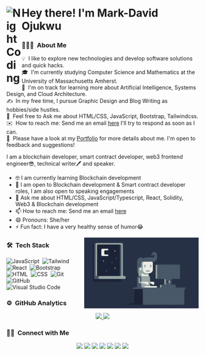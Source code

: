 <!-- [Mark-David Ojukwu Banner](https://raw.githubusercontent.com/AVS1508/AVS1508/master/assets/Aditya%20Vikram%20Singh%20Banner.jpg) -->

<h1>Hey there! <img alt="Night Coding" src="https://user-images.githubusercontent.com/18350557/176309783-0785949b-9127-417c-8b55-ab5a4333674e.gif" width='40' align="left"/> I'm Mark-David Ojukwu</h1>

<!-- ## 👋 &nbsp;Hey there! I'm Aditya?? -->

### 👨🏻‍💻 &nbsp;About Me

💡 &nbsp;I like to explore new technologies and develop software solutions and quick hacks.\
🎓 &nbsp;I'm currently studying Computer Science and Mathematics at the University of Massachusetts Amherst.\
🌱 &nbsp;I'm on track for learning more about Artificial Intelligence, Systems Design, and Cloud Architecture.\
✍️ &nbsp;In my free time, I pursue Graphic Design and Blog Writing as hobbies/side hustles.\
💬 &nbsp;Feel free to Ask me about HTML/CSS, JavaScript, Bootstrap, Tailwindcss.\
✉️ &nbsp;How to reach me: Send me an email [here](mailto:davidojukwu59@gmail.com) I'll try to respond as soon as I can.\
📄 &nbsp;Please have a look at my [Portfolio](https://markstech.netlify.com) for more details about me. I'm open to feedback and suggestions!

I am a blockchain developer, smart contract developer, web3 frontend engineer😎, technical writer🖊️ and speaker.

- 🤓 I am currently learning Blockchain development
- 🤔 I am open to Blockchain development & Smart contract developer roles, I am also open to speaking engagements
- 💬 Ask me about HTML/CSS, JavaScript/Typescript, React, Solidity, Web3 & Blockchain development
- 📫 How to reach me: Send me an email [here](mailto:emmaglorypraise@gmail.com)
- 😄 Pronouns: She/her
- ⚡ Fun fact: I have a very healthy sense of humor😂

<img alt="Night Coding" src="https://raw.githubusercontent.com/AVS1508/AVS1508/master/assets/Night-Coding.gif" align="right"/>

### 🛠 &nbsp;Tech Stack

![JavaScript](https://img.shields.io/badge/-JavaScript-05122A?style=flat&logo=javascript)&nbsp;
![Tailwind](https://img.shields.io/badge/-Tailwindcss-05122A?style=flat&logo=tailwindcss)&nbsp;
![React](https://img.shields.io/badge/-React-05122A?style=flat&logo=react)&nbsp;
![Bootstrap](https://img.shields.io/badge/-Bootstrap-05122A?style=flat&logo=bootstrap&logoColor=563D7C)\
![HTML](https://img.shields.io/badge/-HTML-05122A?style=flat&logo=HTML5)&nbsp;
![CSS](https://img.shields.io/badge/-CSS-05122A?style=flat&logo=CSS3&logoColor=1572B6)&nbsp;
![Git](https://img.shields.io/badge/-Git-05122A?style=flat&logo=git)&nbsp;
![GitHub](https://img.shields.io/badge/-GitHub-05122A?style=flat&logo=github)&nbsp;
![Visual Studio Code](https://img.shields.io/badge/-Visual%20Studio%20Code-05122A?style=flat&logo=visual-studio-code&logoColor=007ACC)&nbsp;

### ⚙️ &nbsp;GitHub Analytics

<p align="center">
<a href="https://github.com/markdavid000">
  <img height="180em" src="https://github-readme-stats-eight-theta.vercel.app/api?username=markdavid000&show_icons=true&theme=algolia&include_all_commits=true&count_private=true"/>
  <img height="180em" src="https://github-readme-stats-eight-theta.vercel.app/api/top-langs/?username=markdavid000&layout=compact&langs_count=8&theme=algolia"/>
</a>
</p>

### 🤝🏻 &nbsp;Connect with Me

<p align="center">
<a href="https://www.adityavsingh.com"><img src="https://img.shields.io/badge/-adityavsingh.com-3423A6?style=flat&logo=Google-Chrome&logoColor=white"/></a>
<a href="https://linkedin.com/in/AVS1508"><img src="https://img.shields.io/badge/-Aditya%20Vikram%20Singh-0077B5?style=flat&logo=Linkedin&logoColor=white"/></a>
<a href="mailto:avsingh@umass.edu"><img src="https://img.shields.io/badge/-avsingh@umass.edu-D14836?style=flat&logo=Gmail&logoColor=white"/></a>
<a href="https://instagram.com/adityavs_"><img src="https://img.shields.io/badge/-@adityavs__-E4405F?style=flat&logo=Instagram&logoColor=white"/></a>
<a href="https://facebook.com/AVS1508"><img src="https://img.shields.io/badge/-@AVS1508-1877F2?style=flat&logo=Facebook&logoColor=white"/></a>
<a href="https://www.pinterest.ca/AVS1508"><img src="https://img.shields.io/badge/-@AVS1508-BD081C?style=flat&logo=Pinterest&logoColor=white"/></a>
<a href="https://www.behance.net/AVS1508"><img src="https://img.shields.io/badge/-@AVS1508-1769FF?style=flat&logo=Behance&logoColor=white"/></a>
</p>
